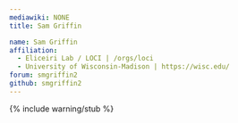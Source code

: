```yaml
---
mediawiki: NONE
title: Sam Griffin

name: Sam Griffin
affiliation:
  - Eliceiri Lab / LOCI | /orgs/loci
  - University of Wisconsin-Madison | https://wisc.edu/
forum: smgriffin2
github: smgriffin2
---
```

{% include warning/stub %}
